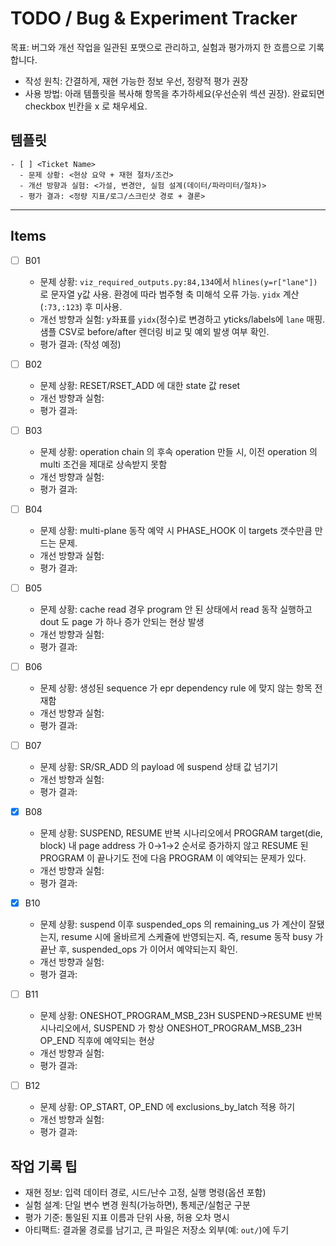 # TODO / Bug & Experiment Tracker

목표: 버그와 개선 작업을 일관된 포맷으로 관리하고, 실험과 평가까지 한 흐름으로 기록합니다.

- 작성 원칙: 간결하게, 재현 가능한 정보 우선, 정량적 평가 권장
- 사용 방법: 아래 템플릿을 복사해 항목을 추가하세요(우선순위 섹션 권장). 완료되면 checkbox 빈칸을 x 로 채우세요.

## 템플릿

```
- [ ] <Ticket Name>
  - 문제 상황: <현상 요약 + 재현 절차/조건>
  - 개선 방향과 실험: <가설, 변경안, 실험 설계(데이터/파라미터/절차)>
  - 평가 결과: <정량 지표/로그/스크린샷 경로 + 결론>
```

---

## Items

<!-- 여기에 가장 시급한 이슈들을 추가하세요 -->

- [ ] B01
  - 문제 상황: `viz_required_outputs.py:84,134`에서 `hlines(y=r["lane"])`로 문자열 y값 사용. 환경에 따라 범주형 축 미해석 오류 가능. `yidx` 계산(`:73,:123`) 후 미사용.
  - 개선 방향과 실험: y좌표를 `yidx`(정수)로 변경하고 yticks/labels에 `lane` 매핑. 샘플 CSV로 before/after 렌더링 비교 및 예외 발생 여부 확인.
  - 평가 결과: (작성 예정)

- [ ] B02
  - 문제 상황: RESET/RSET_ADD 에 대한 state 값 reset
  - 개선 방향과 실험:
  - 평가 결과:
  
- [ ] B03
  - 문제 상황: operation chain 의 후속 operation 만들 시, 이전 operation 의 multi 조건을 제대로 상속받지 못함
  - 개선 방향과 실험:
  - 평가 결과:

- [ ] B04
  - 문제 상황: multi-plane 동작 예약 시 PHASE_HOOK 이 targets 갯수만큼 만드는 문제.
  - 개선 방향과 실험:
  - 평가 결과:

- [ ] B05
  - 문제 상황: cache read 경우 program 안 된 상태에서 read 동작 실행하고 dout 도 page 가 하나 증가 안되는 현상 발생
  - 개선 방향과 실험:
  - 평가 결과:

- [ ] B06
  - 문제 상황: 생성된 sequence 가 epr dependency rule 에 맞지 않는 항목 전재함
  - 개선 방향과 실험:
  - 평가 결과:

- [ ] B07
  - 문제 상황: SR/SR_ADD 의 payload 에 suspend 상태 값 넘기기
  - 개선 방향과 실험:
  - 평가 결과:

- [x] B08
  - 문제 상황: SUSPEND, RESUME 반복 시나리오에서 PROGRAM target(die, block) 내 page address 가 0→1→2 순서로 증가하지 않고 RESUME 된 PROGRAM 이 끝나기도 전에 다음 PROGRAM 이 예약되는 문제가 있다.
  - 개선 방향과 실험:
  - 평가 결과:

- [x] B10
  - 문제 상황: suspend 이후 suspended_ops 의 remaining_us 가 계산이 잘됐는지, resume 시에 올바르게 스케쥴에 반영되는지. 즉, resume 동작 busy 가 끝난 후, suspended_ops 가 이어서 예약되는지 확인.
  - 개선 방향과 실험:
  - 평가 결과:

- [ ] B11
  - 문제 상황: ONESHOT_PROGRAM_MSB_23H SUSPEND->RESUME 반복 시나리오에서, SUSPEND 가 항상 ONESHOT_PROGRAM_MSB_23H OP_END 직후에 예약되는 현상
  - 개선 방향과 실험:
  - 평가 결과:

- [ ] B12
  - 문제 상황: OP_START, OP_END 에 exclusions_by_latch 적용 하기
  - 개선 방향과 실험:
  - 평가 결과:

## 작업 기록 팁

- 재현 정보: 입력 데이터 경로, 시드/난수 고정, 실행 명령(옵션 포함)
- 실험 설계: 단일 변수 변경 원칙(가능하면), 통제군/실험군 구분
- 평가 기준: 통일된 지표 이름과 단위 사용, 허용 오차 명시
- 아티팩트: 결과물 경로를 남기고, 큰 파일은 저장소 외부(예: `out/`)에 두기
